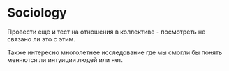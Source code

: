 # Sociology

Провести еще и тест на отношения в коллективе - посмотреть не связано ли это с этим.

Также интересно многолетнее исследование где мы смогли бы понять меняются ли интуиции людей или нет.